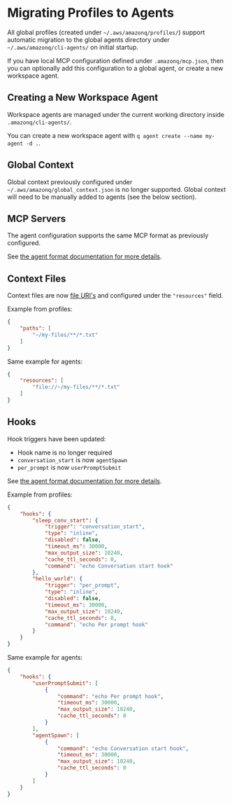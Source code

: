 # Migrating Profiles to Agents

All global profiles (created under `~/.aws/amazonq/profiles/`) support automatic migration to the global agents directory under `~/.aws/amazonq/cli-agents/` on initial startup.

If you have local MCP configuration defined under `.amazonq/mcp.json`, then you can optionally add this configuration to a global agent, or create a new workspace agent.

## Creating a New Workspace Agent

Workspace agents are managed under the current working directory inside `.amazonq/cli-agents/`.

You can create a new workspace agent with `q agent create --name my-agent -d .`.

## Global Context

Global context previously configured under `~/.aws/amazonq/global_context.json` is no longer supported. Global context will need to be manually added to agents (see the below section).

## MCP Servers

The agent configuration supports the same MCP format as previously configured.

See [the agent format documentation for more details](./agent-format.md#mcpservers-field).

## Context Files

Context files are now [file URI's](https://en.wikipedia.org/wiki/File_URI_scheme) and configured under the `"resources"` field.

Example from profiles:
```json
{
    "paths": [
        "~/my-files/**/*.txt"
    ]
}
```

Same example for agents:
```json
{
    "resources": [
        "file://~/my-files/**/*.txt"
    ]
}
```

## Hooks

Hook triggers have been updated:
- Hook name is no longer required
- `conversation_start` is now `agentSpawn`
- `per_prompt` is now `userPromptSubmit`

See [the agent format documentation for more details](./agent-format.md#hooks-field).

Example from profiles:
```json
{
    "hooks": {
        "sleep_conv_start": {
            "trigger": "conversation_start",
            "type": "inline",
            "disabled": false,
            "timeout_ms": 30000,
            "max_output_size": 10240,
            "cache_ttl_seconds": 0,
            "command": "echo Conversation start hook"
        },
        "hello_world": {
            "trigger": "per_prompt",
            "type": "inline",
            "disabled": false,
            "timeout_ms": 30000,
            "max_output_size": 10240,
            "cache_ttl_seconds": 0,
            "command": "echo Per prompt hook"
        }
    }
}
```

Same example for agents:
```json
{
    "hooks": {
        "userPromptSubmit": [
            {
                "command": "echo Per prompt hook",
                "timeout_ms": 30000,
                "max_output_size": 10240,
                "cache_ttl_seconds": 0
            }
        ],
        "agentSpawn": [
            {
                "command": "echo Conversation start hook",
                "timeout_ms": 30000,
                "max_output_size": 10240,
                "cache_ttl_seconds": 0
            }
        ]
    }
}
```
